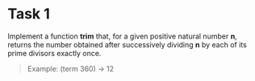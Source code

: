 # Task 1

Implement a function **trim** that, for a given positive natural number **n**, returns the number obtained after successively dividing **n** by each of its prime divisors exactly once.

> Example: (term 360) -> 12